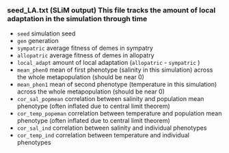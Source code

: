 

### seed_LA.txt (SLiM output) This file tracks the amount of local adaptation in the simulation through time

* `seed` simulation seed
* `gen` generation
* `sympatric`  average fitness of demes in sympatry
* `allopatric` average fitness of demes in allopatry
* `local_adapt` amount of local adaptation (`allopatric` - `sympatric` )
* `mean_phen0` mean of first phenotype (salinity in this simulation) across the whole metapopulation (should be near 0)
* `mean_phen1` mean of second phenotype (temperature in this simulation) across the whole metapopulation (should be near 0)
* `cor_sal_popmean` correlation between salinity and population mean phenotype (often inflated due to central limit theorem)
* `cor_temp_popeman` correlation between temperature and population mean phenotype (often inflated due to central limit theorem)
* `cor_sal_ind` correlation between salinity and individual phenotypes
* `cor_temp_ind` correlation between temperature and individual phenotypes
